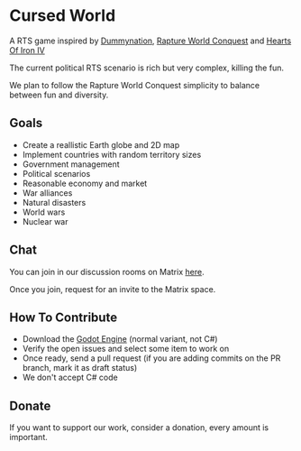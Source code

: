 # Cursed World

A RTS game inspired by [Dummynation](https://store.steampowered.com/app/1892030/Dummynation/), [Rapture World Conquest](https://store.steampowered.com/app/547520/Rapture__World_Conquest/) and [Hearts Of Iron IV](https://store.steampowered.com/app/394360/hearts_of_iron_iv/)

The current political RTS scenario is rich but very complex, killing the fun.

We plan to follow the Rapture World Conquest simplicity to balance between fun and diversity.

## Goals

- Create a reallistic Earth globe and 2D map
- Implement countries with random territory sizes
- Government management
- Political scenarios
- Reasonable economy and market
- War alliances
- Natural disasters
- World wars
- Nuclear war

## Chat

You can join in our discussion rooms on Matrix [here](https://matrix.to/#/#foss-supremacy-join:matrix.org).

Once you join, request for an invite to the Matrix space.

## How To Contribute

- Download the [Godot Engine](https://godotengine.org/) (normal variant, not C#)
- Verify the open issues and select some item to work on
- Once ready, send a pull request (if you are adding commits on the PR branch, mark it as draft status)
- We don't accept C# code

## Donate

If you want to support our work, consider a donation, every amount is important.
